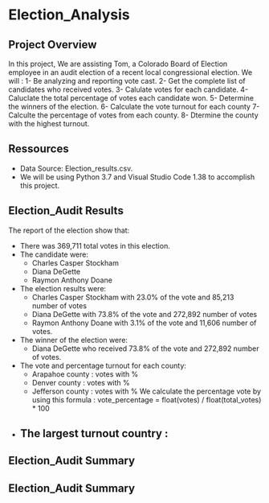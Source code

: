 # Election_Analysis
## Project Overview
In this project, We are assisting Tom, a Colorado Board of Election employee in an audit election  of a recent local congressional election. We will : 
1- Be analyzing and reporting vote cast.
2- Get the complete list of candidates who received votes.
3- Calulate votes for each candidate. 
4- Caluclate the total percentage of votes each candidate won.
5- Determine the winners of the election.
6- Calculate the vote turnout for each county
7- Calculte the percentage of votes from each county.
8- Dtermine the county with the highest turnout. 

## Ressources 
- Data Source: Election_results.csv.
- We will be using Python 3.7 and Visual Studio Code 1.38 to accomplish this project. 

## Election_Audit Results
The report of the election show that:
- There was 369,711 total votes in this election.
- The candidate were:
    - Charles Casper Stockham
    - Diana DeGette
    - Raymon Anthony Doane
- The election results were:
    -  Charles Casper Stockham with 23.0% of the vote and 85,213 number of votes
    - Diana DeGette with 73.8% of the vote and 272,892 number of votes
    - Raymon Anthony Doane with 3.1% of the vote and 11,606 number of votes.
- The winner of the election were: 
    - Diana DeGette who received 73.8% of the vote and 272,892 number of votes.
- The vote and percentage turnout for each county: 
    - Arapahoe county :  votes with %
    - Denver county :  votes with %
    - Jefferson county :  votes with %
We calculate the percentage vote by using this formula : vote_percentage = float(votes) / float(total_votes) * 100 
- The largest turnout country : 
    - 
## Election_Audit Summary 
## Election_Audit Summary

